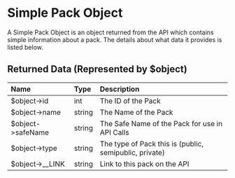 # Simple Pack Object

A Simple Pack Object is an object returned from the API which contains simple information about a pack. The details
about what data it provides is listed below.

## Returned Data (Represented by $object)

| Name              | Type   | Description                                            |
| :---------------- | :----- | :----------------------------------------------------- |
| $object->id       | int    | The ID of the Pack                                     |
| $object->name     | string | The Name of the Pack                                   |
| $object->safeName | string | The Safe Name of the Pack for use in API Calls         |
| $object->type     | string | The type of Pack this is (public, semipublic, private) |
| $object->\_\_LINK | string | Link to this pack on the API                           |
